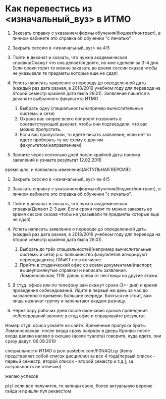 # Как перевестись из \<изначальный_вуз> в ИТМО
 
1. Заказать справку с указанием формы обучения(бюджет/контракт), в личном кабинете это справка об обучении "с печатью"
2. Закрыть сессию в <изначальный_вуз> на 4/5
3. Пойти в деканат и сказать, что нужна академическая справка(Скажут что она делается долго, но  мне сделали за 3-4 дня. Если сроки горят то можно заказать во время сессии сказав чтобы не указывали те предметы которые еще не сдал)
4. Успеть написать заявление о переводу до определенной даты (каждый раз дата разная, в 2018/2019 учебном году для перевода на второй семестр крайняя дата была 29.01). Заявление пишется в деканате выбранного факультета ИТМО

    1. Выбрать одну специальность(например вычислительные системы и сети)
    2. Охрана вас скорее всего попросят позвонить в соответствующий деканат, чтобы они подтвердили,  что вас можно пропустить.
    3. Если вас пропустили, то идете писать заявление, если нет то идете пробовать ту же схему с другим факультетом(направлением)
    
5. Звоните через несколько дней после крайней даты приема заявлений и узнаете результат
12.02.2019
 
время шло, и появились изменения(АКТУЛЬНАЯ ВЕРСИЯ):
 
1. Закрыть сессию в <изначальный_вуз> на 4/5
2. Заказать справку с указанием формы обучения(бюджет/контракт), в личном кабинете это справка об обучении "с печатью".
3. Пойти в деканат и сказать, что нужна академическая справка(Делают 2-3 дня. Если сроки горят то можно заказать во время сессии сказав чтобы не указывали те предметы которые еще не сдал)
4. Успеть написать заявление о переводе до определенной даты (каждый раз дата разная, в 2018/2019 учебном году для перевода на второй семестр крайняя дата была 29.01).

    1. Выбрать до трёх специальностей(например вычислительные системы и сети) p.s. большинство факультетов игнорируют переводящихся, ПИиКТ не в их числе.
    2. Прийти в студенческий офис со всеми документами(паспорт, вышеупомянутые справки) и написать заявления. Ломоносовская, 1119. дверь слева от лестницы на другие этажи.
    
5. В студ. офисе или по телефону вам скажут сроки (3+- дня) и время проведения собеседований. Идите в первый же день за час до назначенного времени. Большие очереди. Бояться не стоит, вам лишь назначат группу и напечатают академ разницу.
6. Через пару рабочих дней после окончания сроков проведения собеседований звоните в студ офис и спрашивайте результат.
 
Номер студ. офиса узнайте на сайте.
Временные пропуска брать:
Ломоносовская: после входа сразу направо в дверь
Кронва: после входа далеко налево в окошко (возле туалета)
говорите, куда идете. они сразу дадут.
06.09.2019
 
специальности ИТМО в json pastebin.com/F0NAQLqy (items представляет собой список дисциплин за все 4 года[первый список - первый семестр, второй список - второй семестр и т.д.], за актуальность не отвечаю)
 
желаю успехов

p/s/ если все получится, то напиши свою, более актуальную версию гайда и пришли пул реквестом
